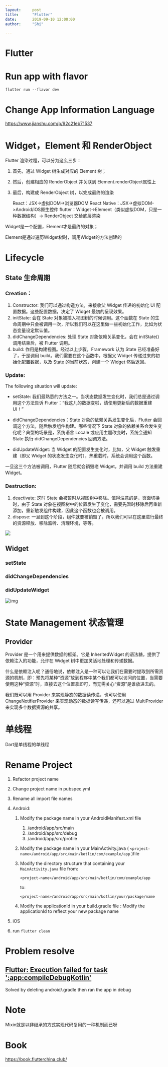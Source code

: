 ```yaml
---
layout:     post
title:      "Flutter"
date:       2019-09-10 12:00:00
author:     "Shi"

---
```




# Flutter



# Run app with flavor

```
flutter run --flavor dev
```



# Change App Information Language

https://www.jianshu.com/p/92c21eb71537

# Widget，Element 和 RenderObject

Flutter 渲染过程，可以分为这么三步： 

1. 首先，通过 Widget 树生成对应的 Element 树；

2. 然后，创建相应的 RenderObject 并关联到 Element.renderObject属性上

3. 最后，构建成 RenderObject 树，以完成最终的渲染

    

    React：JSX->虚拟DOM->浏览器DOM
    React Native：JSX->虚拟DOM->Android/iOS原生控件
    flutter：Widget->Element（类似虚拟DOM，只是一种数据结构）-> RenderObject 交给底层渲染

Widget是一个配置，Element才是最终的对象；

Element是通过遍历Widget树时，调用Widget的方法创建的



# Lifecycle

## State 生命周期

### Creation：

1. Constructor: 我们可以通过构造方法，来接收父 Widget 传递的初始化 UI 配置数据。这些配置数据，决定了 Widget 最初的呈现效果。
2. initState: 会在 State 对象被插入视图树的时候调用。这个函数在 State 的生命周期中只会被调用一次，所以我们可以在这里做一些初始化工作，比如为状态变量设定默认值。
3. didChangeDependencies: 处理 State 对象依赖关系变化，会在 initState() 调用结束后，被 Flutter 调用。
4. build: 作用是构建视图。经过以上步骤，Framework 认为 State 已经准备好了，于是调用 build。我们需要在这个函数中，根据父 Widget 传递过来的初始化配置数据，以及 State 的当前状态，创建一个 Widget 然后返回。

### Update:

The following situation will update:

- setState: 我们最熟悉的方法之一。当状态数据发生变化时，我们总是通过调用这个方法告诉 Flutter：“我这儿的数据变啦，请使用更新后的数据重建 UI！”

- didChangeDependencies：State 对象的依赖关系发生变化后，Flutter 会回调这个方法，随后触发组件构建。哪些情况下 State 对象的依赖关系会发生变化呢？典型的场景是，系统语言 Locale 或应用主题改变时，系统会通知 State 执行 didChangeDependencies 回调方法。

- didUpdateWidget: 当 Widget 的配置发生变化时，比如，父 Widget 触发重建（即父 Widget 的状态发生变化时），热重载时，系统会调用这个函数。

一旦这三个方法被调用，Flutter 随后就会销毁老 Widget，并调用 build 方法重建 Widget。

### Destruction:

1. deactivate: 这时 State 会被暂时从视图树中移除。值得注意的是，页面切换时，由于 State 对象在视图树中的位置发生了变化，需要先暂时移除后再重新添加，重新触发组件构建，因此这个函数也会被调用。
2. dispose: 一旦到这个阶段，组件就要被销毁了，所以我们可以在这里进行最终的资源释放、移除监听、清理环境，等等。



![](https://static001.geekbang.org/resource/image/bb/84/bba88ebb44b7fdd6735f3ddb41106784.png)

## Widget

### setState

### didChangeDependencies

### didUpdateWidget

![img](https://static001.geekbang.org/resource/image/aa/bc/aacfcfdb80038874251aa8ad93930abc.png)



# State Management 状态管理

## Provider

Provider 是一个用来提供数据的框架。它是 InheritedWidget 的语法糖，提供了依赖注入的功能，允许在 Widget 树中更加灵活地处理和传递数据。

什么是依赖注入呢？通俗地说，依赖注入是一种可以让我们在需要时提取到所需资源的机制，即：预先将某种“资源”放到程序中某个我们都可以访问的位置，当需要使用这种“资源”时，直接去这个位置拿即可，而无需关心“资源”是谁放进去的。

我们既可以用 Provider 来实现静态的数据读传递，也可以使用 ChangeNotifierProvider 来实现动态的数据读写传递，还可以通过 MultiProvider 来实现多个数据资源的共享。

# 单线程

Dart是单线程的单线程

# Rename Project

1. Refactor project name

2. Change project name in pubspec.yml

3. Rename all import file names

4. Android:

    1. Modify the package name in your AndroidManifest.xml file

        1. <project-name>/android/app/src/main
        2. <project-name>/android/app/src/debug
        3. <project-name>/android/app/src/profile

    2. Modify the package name in your MainActivity.java ( `<project-name>/android/app/src/main/kotlin/com/example/app` )file

    3. Modify the directory structure that containing your `MainActivity.java` file from:

        ```
        <project-name>/android/app/src/main/kotlin/com/example/app
        ```

        to:

        ```
        <project-name>/android/app/src/main/kotlin/your/package/name
        ```

    4. Modify the applicationId in your build.gradle file : Modify the applicationId to reflect your new package name

5. iOS

6. run `flutter clean`

# Problem resolve



## [Flutter: Execution failed for task ':app:compileDebugKotlin'](https://stackoverflow.com/questions/59893018/flutter-execution-failed-for-task-appcompiledebugkotlin)

Solved by deleting android/.gradle then ran the app in debug

# Note

Mixin就是以非继承的方式实现代码复用的一种机制而已呀





# Book

https://book.flutterchina.club/

